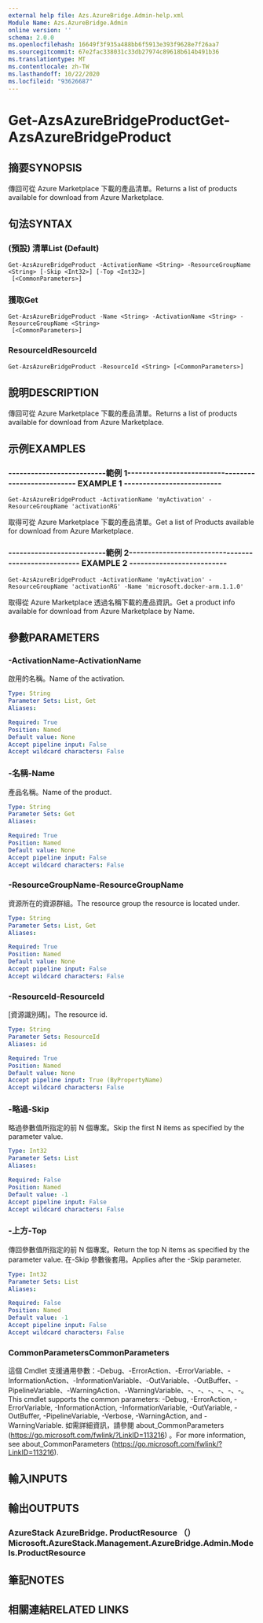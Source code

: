 ```yaml
---
external help file: Azs.AzureBridge.Admin-help.xml
Module Name: Azs.AzureBridge.Admin
online version: ''
schema: 2.0.0
ms.openlocfilehash: 16649f3f935a488bb6f5913e393f9628e7f26aa7
ms.sourcegitcommit: 67e2fac338031c33db27974c89618b614b491b36
ms.translationtype: MT
ms.contentlocale: zh-TW
ms.lasthandoff: 10/22/2020
ms.locfileid: "93626687"
---
```

# <span data-ttu-id="916a5-101">Get-AzsAzureBridgeProduct</span><span class="sxs-lookup"><span data-stu-id="916a5-101">Get-AzsAzureBridgeProduct</span></span>

## <span data-ttu-id="916a5-102">摘要</span><span class="sxs-lookup"><span data-stu-id="916a5-102">SYNOPSIS</span></span>
<span data-ttu-id="916a5-103">傳回可從 Azure Marketplace 下載的產品清單。</span><span class="sxs-lookup"><span data-stu-id="916a5-103">Returns a list of products available for download from Azure Marketplace.</span></span>

## <span data-ttu-id="916a5-104">句法</span><span class="sxs-lookup"><span data-stu-id="916a5-104">SYNTAX</span></span>

### <span data-ttu-id="916a5-105"> (預設) 清單</span><span class="sxs-lookup"><span data-stu-id="916a5-105">List (Default)</span></span>
```
Get-AzsAzureBridgeProduct -ActivationName <String> -ResourceGroupName <String> [-Skip <Int32>] [-Top <Int32>]
 [<CommonParameters>]
```

### <span data-ttu-id="916a5-106">獲取</span><span class="sxs-lookup"><span data-stu-id="916a5-106">Get</span></span>
```
Get-AzsAzureBridgeProduct -Name <String> -ActivationName <String> -ResourceGroupName <String>
 [<CommonParameters>]
```

### <span data-ttu-id="916a5-107">ResourceId</span><span class="sxs-lookup"><span data-stu-id="916a5-107">ResourceId</span></span>
```
Get-AzsAzureBridgeProduct -ResourceId <String> [<CommonParameters>]
```

## <span data-ttu-id="916a5-108">說明</span><span class="sxs-lookup"><span data-stu-id="916a5-108">DESCRIPTION</span></span>
<span data-ttu-id="916a5-109">傳回可從 Azure Marketplace 下載的產品清單。</span><span class="sxs-lookup"><span data-stu-id="916a5-109">Returns a list of products available for download from Azure Marketplace.</span></span>

## <span data-ttu-id="916a5-110">示例</span><span class="sxs-lookup"><span data-stu-id="916a5-110">EXAMPLES</span></span>

### <span data-ttu-id="916a5-111">--------------------------範例 1--------------------------</span><span class="sxs-lookup"><span data-stu-id="916a5-111">-------------------------- EXAMPLE 1 --------------------------</span></span>
```
Get-AzsAzureBridgeProduct -ActivationName 'myActivation' -ResourceGroupName 'activationRG'
```

<span data-ttu-id="916a5-112">取得可從 Azure Marketplace 下載的產品清單。</span><span class="sxs-lookup"><span data-stu-id="916a5-112">Get a list of Products available for download from Azure Marketplace.</span></span>

### <span data-ttu-id="916a5-113">--------------------------範例 2--------------------------</span><span class="sxs-lookup"><span data-stu-id="916a5-113">-------------------------- EXAMPLE 2 --------------------------</span></span>
```
Get-AzsAzureBridgeProduct -ActivationName 'myActivation' -ResourceGroupName 'activationRG' -Name 'microsoft.docker-arm.1.1.0'
```

<span data-ttu-id="916a5-114">取得從 Azure Marketplace 透過名稱下載的產品資訊。</span><span class="sxs-lookup"><span data-stu-id="916a5-114">Get a product info available for download from Azure Marketplace by Name.</span></span>

## <span data-ttu-id="916a5-115">參數</span><span class="sxs-lookup"><span data-stu-id="916a5-115">PARAMETERS</span></span>

### <span data-ttu-id="916a5-116">-ActivationName</span><span class="sxs-lookup"><span data-stu-id="916a5-116">-ActivationName</span></span>
<span data-ttu-id="916a5-117">啟用的名稱。</span><span class="sxs-lookup"><span data-stu-id="916a5-117">Name of the activation.</span></span>

```yaml
Type: String
Parameter Sets: List, Get
Aliases: 

Required: True
Position: Named
Default value: None
Accept pipeline input: False
Accept wildcard characters: False
```

### <span data-ttu-id="916a5-118">-名稱</span><span class="sxs-lookup"><span data-stu-id="916a5-118">-Name</span></span>
<span data-ttu-id="916a5-119">產品名稱。</span><span class="sxs-lookup"><span data-stu-id="916a5-119">Name of the product.</span></span>

```yaml
Type: String
Parameter Sets: Get
Aliases: 

Required: True
Position: Named
Default value: None
Accept pipeline input: False
Accept wildcard characters: False
```

### <span data-ttu-id="916a5-120">-ResourceGroupName</span><span class="sxs-lookup"><span data-stu-id="916a5-120">-ResourceGroupName</span></span>
<span data-ttu-id="916a5-121">資源所在的資源群組。</span><span class="sxs-lookup"><span data-stu-id="916a5-121">The resource group the resource is located under.</span></span>

```yaml
Type: String
Parameter Sets: List, Get
Aliases: 

Required: True
Position: Named
Default value: None
Accept pipeline input: False
Accept wildcard characters: False
```

### <span data-ttu-id="916a5-122">-ResourceId</span><span class="sxs-lookup"><span data-stu-id="916a5-122">-ResourceId</span></span>
<span data-ttu-id="916a5-123">[資源識別碼]。</span><span class="sxs-lookup"><span data-stu-id="916a5-123">The resource id.</span></span>

```yaml
Type: String
Parameter Sets: ResourceId
Aliases: id

Required: True
Position: Named
Default value: None
Accept pipeline input: True (ByPropertyName)
Accept wildcard characters: False
```

### <span data-ttu-id="916a5-124">-略過</span><span class="sxs-lookup"><span data-stu-id="916a5-124">-Skip</span></span>
<span data-ttu-id="916a5-125">略過參數值所指定的前 N 個專案。</span><span class="sxs-lookup"><span data-stu-id="916a5-125">Skip the first N items as specified by the parameter value.</span></span>

```yaml
Type: Int32
Parameter Sets: List
Aliases: 

Required: False
Position: Named
Default value: -1
Accept pipeline input: False
Accept wildcard characters: False
```

### <span data-ttu-id="916a5-126">-上方</span><span class="sxs-lookup"><span data-stu-id="916a5-126">-Top</span></span>
<span data-ttu-id="916a5-127">傳回參數值所指定的前 N 個專案。</span><span class="sxs-lookup"><span data-stu-id="916a5-127">Return the top N items as specified by the parameter value.</span></span>
<span data-ttu-id="916a5-128">在-Skip 參數後套用。</span><span class="sxs-lookup"><span data-stu-id="916a5-128">Applies after the -Skip parameter.</span></span>

```yaml
Type: Int32
Parameter Sets: List
Aliases: 

Required: False
Position: Named
Default value: -1
Accept pipeline input: False
Accept wildcard characters: False
```

### <span data-ttu-id="916a5-129">CommonParameters</span><span class="sxs-lookup"><span data-stu-id="916a5-129">CommonParameters</span></span>
<span data-ttu-id="916a5-130">這個 Cmdlet 支援通用參數：-Debug、-ErrorAction、-ErrorVariable、-InformationAction、-InformationVariable、-OutVariable、-OutBuffer、-PipelineVariable、-WarningAction、-WarningVariable、-、-、-、-、-、-。</span><span class="sxs-lookup"><span data-stu-id="916a5-130">This cmdlet supports the common parameters: -Debug, -ErrorAction, -ErrorVariable, -InformationAction, -InformationVariable, -OutVariable, -OutBuffer, -PipelineVariable, -Verbose, -WarningAction, and -WarningVariable.</span></span> <span data-ttu-id="916a5-131">如需詳細資訊，請參閱 about_CommonParameters (https://go.microsoft.com/fwlink/?LinkID=113216) 。</span><span class="sxs-lookup"><span data-stu-id="916a5-131">For more information, see about_CommonParameters (https://go.microsoft.com/fwlink/?LinkID=113216).</span></span>

## <span data-ttu-id="916a5-132">輸入</span><span class="sxs-lookup"><span data-stu-id="916a5-132">INPUTS</span></span>

## <span data-ttu-id="916a5-133">輸出</span><span class="sxs-lookup"><span data-stu-id="916a5-133">OUTPUTS</span></span>

### <span data-ttu-id="916a5-134">AzureStack AzureBridge. ProductResource （）</span><span class="sxs-lookup"><span data-stu-id="916a5-134">Microsoft.AzureStack.Management.AzureBridge.Admin.Models.ProductResource</span></span>

## <span data-ttu-id="916a5-135">筆記</span><span class="sxs-lookup"><span data-stu-id="916a5-135">NOTES</span></span>

## <span data-ttu-id="916a5-136">相關連結</span><span class="sxs-lookup"><span data-stu-id="916a5-136">RELATED LINKS</span></span>

